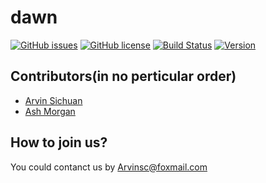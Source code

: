 # dawn #
[![GitHub issues](https://img.shields.io/github/issues/Dawn-Team/dawn.svg)](https://github.com/Dawn-Team/dawn/issues)  [![GitHub license](https://img.shields.io/badge/license-Apache%202-blue.svg)](https://raw.githubusercontent.com/Dawn-Team/dawn/master/LICENSE)  [![Build Status](https://travis-ci.org/Dawn-Team/dawn.svg?branch=RequirementAnalysis)](https://travis-ci.org/Dawn-Team/dawn)  [![Version](https://img.shields.io/badge/Version-v0.0.1-red.svg)](https://github.com/Dawn-Team/dawn/)  
## Contributors(in no perticular order) ##
- [Arvin Sichuan](https://github.com/ArvinSiChuan)
- [Ash Morgan](https://github.com/Ash-Morgan)

## How to join us? ##
You could contanct us by [Arvinsc@foxmail.com](mailto:Arvinsc@foxmail.com)
